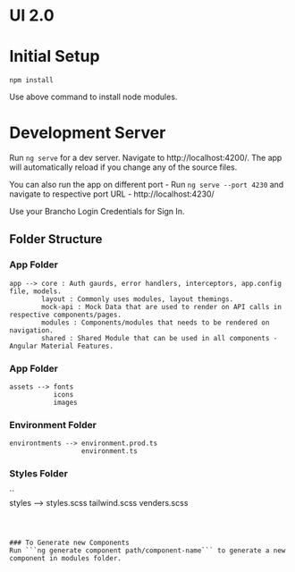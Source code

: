 # UI 2.0 

# Initial Setup

```npm install```

Use above command to install node modules.


# Development Server
Run ```ng serve``` for a dev server. Navigate to http://localhost:4200/. The app will automatically reload if you change any of the source files. 

You can also run the app on different port - Run ```ng serve --port 4230``` and navigate to respective port URL -  http://localhost:4230/

Use your Brancho Login Credentials for Sign In.

## Folder Structure

### App Folder
```
app --> core : Auth gaurds, error handlers, interceptors, app.config file, models.
        layout : Commonly uses modules, layout themings.
        mock-api : Mock Data that are used to render on API calls in respective components/pages.
        modules : Components/modules that needs to be rendered on navigation.
        shared : Shared Module that can be used in all components - Angular Material Features.
```

### App Folder  
```
assets --> fonts
           icons
           images
```           
           
### Environment Folder
```
environtments --> environment.prod.ts
                  environment.ts
```

### Styles Folder
``           
styles --> styles.scss
           tailwind.scss
           venders.scss
```



### To Generate new Components 
Run ```ng generate component path/component-name``` to generate a new component in modules folder. 




